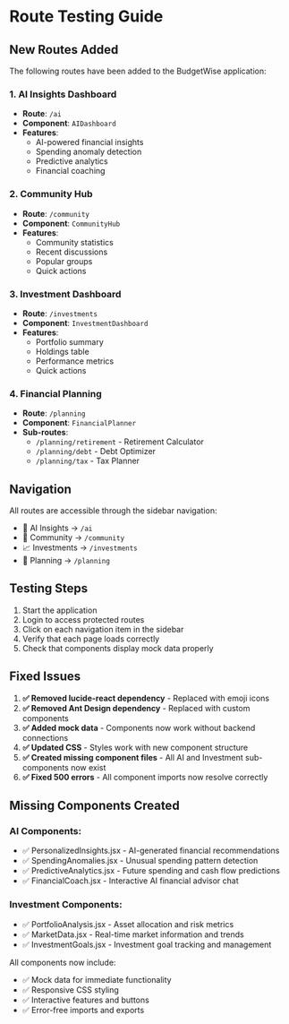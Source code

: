 # Route Testing Guide

## New Routes Added

The following routes have been added to the BudgetWise application:

### 1. AI Insights Dashboard
- **Route**: `/ai`
- **Component**: `AIDashboard`
- **Features**: 
  - AI-powered financial insights
  - Spending anomaly detection
  - Predictive analytics
  - Financial coaching

### 2. Community Hub
- **Route**: `/community`
- **Component**: `CommunityHub`
- **Features**:
  - Community statistics
  - Recent discussions
  - Popular groups
  - Quick actions

### 3. Investment Dashboard
- **Route**: `/investments`
- **Component**: `InvestmentDashboard`
- **Features**:
  - Portfolio summary
  - Holdings table
  - Performance metrics
  - Quick actions

### 4. Financial Planning
- **Route**: `/planning`
- **Component**: `FinancialPlanner`
- **Sub-routes**:
  - `/planning/retirement` - Retirement Calculator
  - `/planning/debt` - Debt Optimizer
  - `/planning/tax` - Tax Planner

## Navigation

All routes are accessible through the sidebar navigation:
- 🤖 AI Insights → `/ai`
- 👥 Community → `/community`
- 📈 Investments → `/investments`
- 🎯 Planning → `/planning`

## Testing Steps

1. Start the application
2. Login to access protected routes
3. Click on each navigation item in the sidebar
4. Verify that each page loads correctly
5. Check that components display mock data properly

## Fixed Issues

1. **✅ Removed lucide-react dependency** - Replaced with emoji icons
2. **✅ Removed Ant Design dependency** - Replaced with custom components
3. **✅ Added mock data** - Components now work without backend connections
4. **✅ Updated CSS** - Styles work with new component structure
5. **✅ Created missing component files** - All AI and Investment sub-components now exist
6. **✅ Fixed 500 errors** - All component imports now resolve correctly

## Missing Components Created

### AI Components:
- ✅ PersonalizedInsights.jsx - AI-generated financial recommendations
- ✅ SpendingAnomalies.jsx - Unusual spending pattern detection
- ✅ PredictiveAnalytics.jsx - Future spending and cash flow predictions
- ✅ FinancialCoach.jsx - Interactive AI financial advisor chat

### Investment Components:
- ✅ PortfolioAnalysis.jsx - Asset allocation and risk metrics
- ✅ MarketData.jsx - Real-time market information and trends
- ✅ InvestmentGoals.jsx - Investment goal tracking and management

All components now include:
- ✅ Mock data for immediate functionality
- ✅ Responsive CSS styling
- ✅ Interactive features and buttons
- ✅ Error-free imports and exports